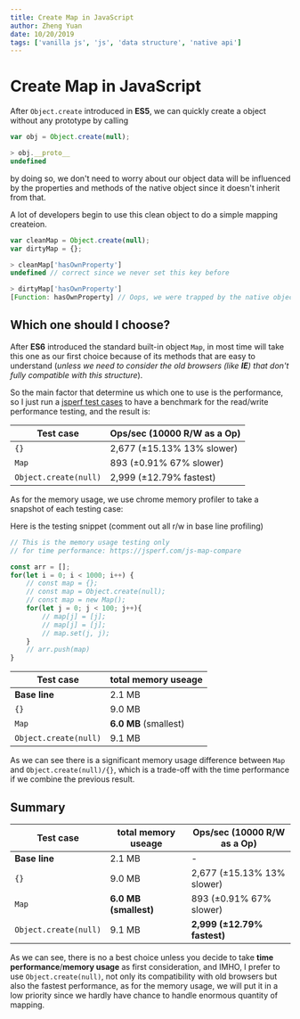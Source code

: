 ```yaml
---
title: Create Map in JavaScript
author: Zheng Yuan
date: 10/20/2019
tags: ['vanilla js', 'js', 'data structure', 'native api']
---
```


Create Map in JavaScript
============

After `Object.create` introduced in **ES5**, we can quickly create a object without any prototype by calling 
~~~javascript
var obj = Object.create(null);

> obj.__proto__
undefined
~~~

by doing so, we don't need to worry about our object data will be influenced by the properties and methods of the native object since it doesn't inherit from that.

A lot of developers begin to use this clean object to do a simple mapping createion. 

~~~javascript
var cleanMap = Object.create(null);
var dirtyMap = {};

> cleanMap['hasOwnProperty']
undefined // correct since we never set this key before

> dirtyMap['hasOwnProperty']
[Function: hasOwnProperty] // Oops, we were trapped by the native object property API
~~~

Which one should I choose?
-------

After **ES6** introduced the standard built-in object `Map`, in most time will take this one as our first choice because of its methods that are easy to understand (*unless we need to consider the old browsers (like **IE**) that don't fully compatible with this structure*).

So the main factor that determine us which one to use is the performance, so I just run a [jsperf test cases](https://jsperf.com/js-map-compare) to have a benchmark for the read/write performance testing, and the result is:

Test case | Ops/sec (10000 R/W as a Op)
----------| --------
`{}`   | 2,677 (±15.13% 13% slower)
`Map` | 893 (±0.91% 67% slower)
`Object.create(null)` | 2,999 (±12.79% fastest)

As for the memory usage, we use chrome memory profiler to take a snapshot of each testing case:

Here is the testing snippet (comment out all r/w in base line profiling)
~~~javascript
// This is the memory usage testing only
// for time performance: https://jsperf.com/js-map-compare

const arr = [];
for(let i = 0; i < 1000; i++) {
    // const map = {};
    // const map = Object.create(null);
    // const map = new Map();
    for(let j = 0; j < 100; j++){
        // map[j] = [j];
        // map[j] = [j];
        // map.set(j, j);
    }
    // arr.push(map)
}
~~~

Test case | total memory useage
----------| --------
**Base line** | 2.1 MB
`{}`   | 9.0 MB
`Map` | **6.0 MB** (smallest)
`Object.create(null)` | 9.1 MB

As we can see there is a significant memory usage difference between `Map` and `Object.create(null)/{}`, which is a trade-off with the time performance if we combine the previous result.

Summary
----------
Test case | total memory useage | Ops/sec (10000 R/W as a Op)
----------| -------- | --------
**Base line** | 2.1 MB | -
`{}`   | 9.0 MB | 2,677 (±15.13% 13% slower)
`Map` | **6.0 MB (smallest)** | 893 (±0.91% 67% slower)
`Object.create(null)` | 9.1 MB | **2,999 (±12.79% fastest)**

As we can see, there is no a best choice unless you decide to take **time performance**/**memory usage** as first consideration, and IMHO, I prefer to use `Object.create(null)`, not only its compatibility with old browsers but also the fastest performance, as for the memory usage, we will put it in a low priority since we hardly have chance to handle enormous quantity of mapping.
